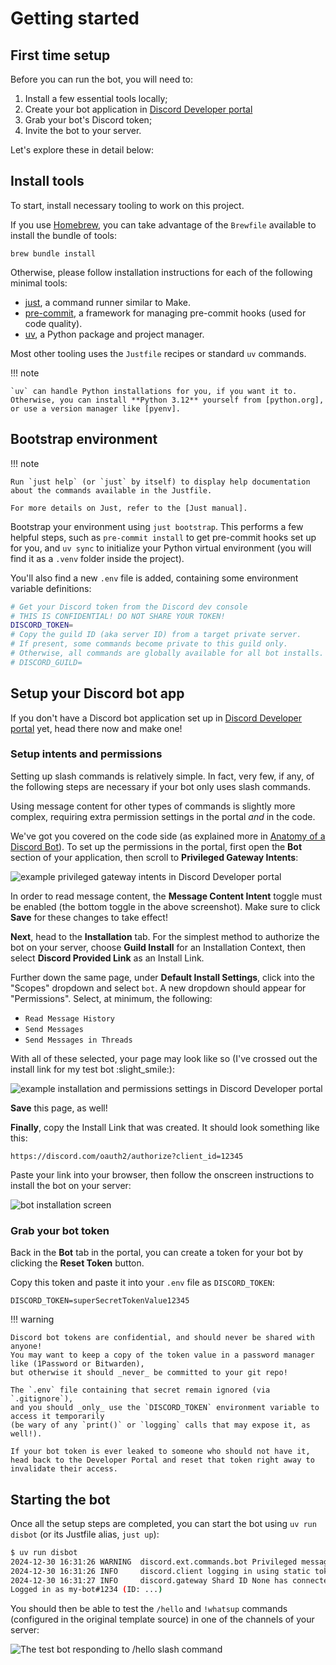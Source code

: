 # Getting started

## First time setup

Before you can run the bot, you will need to:

1. Install a few essential tools locally;
2. Create your bot application in [Discord Developer portal]
3. Grab your bot's Discord token;
4. Invite the bot to your server.

Let's explore these in detail below:

## Install tools

To start, install necessary tooling to work on this project.

If you use [Homebrew],
you can take advantage of the `Brewfile` available
to install the bundle of tools:

```shell
brew bundle install
```

Otherwise, please follow installation instructions for each of the following minimal tools:

- [just], a command runner similar to Make.
- [pre-commit], a framework for managing pre-commit hooks (used for code quality).
- [uv], a Python package and project manager.

Most other tooling uses the `Justfile` recipes or standard `uv` commands.

!!! note

    `uv` can handle Python installations for you, if you want it to.
    Otherwise, you can install **Python 3.12** yourself from [python.org],
    or use a version manager like [pyenv].

## Bootstrap environment

!!! note

    Run `just help` (or `just` by itself) to display help documentation about the commands available in the Justfile.

    For more details on Just, refer to the [Just manual].

Bootstrap your environment using `just bootstrap`.
This performs a few helpful steps, such as `pre-commit install` to get pre-commit hooks set up for you,
and `uv sync` to initialize your Python virtual environment
(you will find it as a `.venv` folder inside the project).

You'll also find a new `.env` file is added,
containing some environment variable definitions:

```sh
# Get your Discord token from the Discord dev console
# THIS IS CONFIDENTIAL! DO NOT SHARE YOUR TOKEN!
DISCORD_TOKEN=
# Copy the guild ID (aka server ID) from a target private server.
# If present, some commands become private to this guild only.
# Otherwise, all commands are globally available for all bot installs.
# DISCORD_GUILD=
```

## Setup your Discord bot app

If you don't have a Discord bot application set up in [Discord Developer portal] yet,
head there now and make one!

### Setup intents and permissions

Setting up slash commands is relatively simple.
In fact, very few, if any, of the following steps are necessary if your bot only uses slash commands.

Using message content for other types of commands is slightly more complex,
requiring extra permission settings in the portal _and_ in the code.

We've got you covered on the code side (as explained more in [Anatomy of a Discord Bot](explore.md)).
To set up the permissions in the portal, first open the **Bot** section of your application,
then scroll to **Privileged Gateway Intents**:

![example privileged gateway intents in Discord Developer portal](imgs/privileged-gateway-intents.png)

In order to read message content, the **Message Content Intent** toggle must be enabled
(the bottom toggle in the above screenshot).
Make sure to click **Save** for these changes to take effect!

**Next**, head to the **Installation** tab.
For the simplest method to authorize the bot on your server,
choose **Guild Install** for an Installation Context,
then select **Discord Provided Link** as an Install Link.

Further down the same page, under **Default Install Settings**,
click into the "Scopes" dropdown and select `bot`.
A new dropdown should appear for "Permissions".
Select, at minimum, the following:

- `Read Message History`
- `Send Messages`
- `Send Messages in Threads`

With all of these selected, your page may look like so
(I've crossed out the install link for my test bot :slight_smile:):

![example installation and permissions settings in Discord Developer portal](imgs/installation-permissions.png)

**Save** this page, as well!

**Finally**, copy the Install Link that was created.
It should look something like this:

```
https://discord.com/oauth2/authorize?client_id=12345
```

Paste your link into your browser,
then follow the onscreen instructions to install the bot on your server:

![bot installation screen](imgs/install-screen.png)

### Grab your bot token

Back in the **Bot** tab in the portal, you can create a token for your bot
by clicking the **Reset Token** button.

Copy this token and paste it into your `.env` file as `DISCORD_TOKEN`:

```
DISCORD_TOKEN=superSecretTokenValue12345
```

!!! warning

    Discord bot tokens are confidential, and should never be shared with anyone!
    You may want to keep a copy of the token value in a password manager like (1Password or Bitwarden),
    but otherwise it should _never_ be committed to your git repo!

    The `.env` file containing that secret remain ignored (via `.gitignore`),
    and you should _only_ use the `DISCORD_TOKEN` environment variable to access it temporarily
    (be wary of any `print()` or `logging` calls that may expose it, as well!).

    If your bot token is ever leaked to someone who should not have it,
    head back to the Developer Portal and reset that token right away to invalidate their access.

## Starting the bot

Once all the setup steps are completed,
you can start the bot using `uv run disbot`
(or its Justfile alias, `just up`):

```sh
$ uv run disbot
2024-12-30 16:31:26 WARNING  discord.ext.commands.bot Privileged message content intent is missing, commands may not work as expected.
2024-12-30 16:31:26 INFO     discord.client logging in using static token
2024-12-30 16:31:27 INFO     discord.gateway Shard ID None has connected to Gateway (Session ID: ...).
Logged in as my-bot#1234 (ID: ...)
```

You should then be able to test the `/hello` and `!whatsup` commands
(configured in the original template source)
in one of the channels of your server:

![The test bot responding to /hello slash command](imgs/example-disbot-hello.png)

[Discord Developer Portal]: https://discord.com/developers/applications
[just]: https://just.systems/
[just manual]: https://just.systems/man/en/
[pre-commit]: https://pre-commit.com/
[uv]: https://docs.astral.sh/uv/
[Homebrew]: https://brew.sh/
[python.org]: https://python.org/downloads
[pyenv]: https://github.com/pyenv/pyenv
